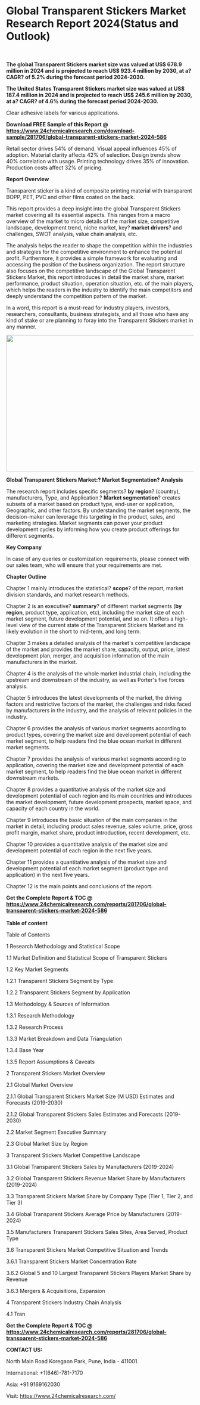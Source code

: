<h1>Global Transparent Stickers Market Research Report 2024(Status and Outlook)</h1><br/><p><strong>The global Transparent Stickers market size was valued at US$ 678.9 million in 2024 and is projected to reach US$ 923.4 million by 2030, at a? <strong>CAGR</strong>? of 5.2% during the forecast period 2024-2030.</strong></p><p><strong>The United States Transparent Stickers market size was valued at US$ 187.4 million in 2024 and is projected to reach US$ 245.6 million by 2030, at a? <strong>CAGR</strong>? of 4.6% during the forecast period 2024-2030.</strong></p><p>Clear adhesive labels for various applications.</p><div><b>Download FREE Sample of this Report @ <a href="https://www.24chemicalresearch.com/download-sample/281706/global-transparent-stickers-market-2024-586">https://www.24chemicalresearch.com/download-sample/281706/global-transparent-stickers-market-2024-586</a></b></div><p>Retail sector drives 54% of demand. Visual appeal influences 45% of adoption. Material clarity affects 42% of selection. Design trends show 40% correlation with usage. Printing technology drives 35% of innovation. Production costs affect 32% of pricing.</p><p><strong>Report Overview</strong></p><p>Transparent sticker is a kind of composite printing material with transparent BOPP, PET, PVC and other films coated on the back.</p><p>This report provides a deep insight into the global Transparent Stickers market covering all its essential aspects. This ranges from a macro overview of the market to micro details of the market size, competitive landscape, development trend, niche market, key? <strong>market drivers</strong>? and challenges, SWOT analysis, value chain analysis, etc.</p><p>The analysis helps the reader to shape the competition within the industries and strategies for the competitive environment to enhance the potential profit. Furthermore, it provides a simple framework for evaluating and accessing the position of the business organization. The report structure also focuses on the competitive landscape of the Global Transparent Stickers Market, this report introduces in detail the market share, market performance, product situation, operation situation, etc. of the main players, which helps the readers in the industry to identify the main competitors and deeply understand the competition pattern of the market.</p><p>In a word, this report is a must-read for industry players, investors, researchers, consultants, business strategists, and all those who have any kind of stake or are planning to foray into the Transparent Stickers market in any manner.</p><p><img alt="" src="https://24chemicalresearch.com/assets/report-images/TransparentStickersMarket.png" style="height:366px; width:731px"></p><p><strong>Global Transparent Stickers Market:? Market Segmentation? Analysis</strong></p><p>The research report includes specific segments? <strong>by region</strong>? (country), manufacturers, Type, and Application.? <strong>Market segmentation</strong>? creates subsets of a market based on product type, end-user or application, Geographic, and other factors. By understanding the market segments, the decision-maker can leverage this targeting in the product, sales, and marketing strategies. Market segments can power your product development cycles by informing how you create product offerings for different segments.</p><p><strong>Key Company</strong></p><p>In case of any queries or customization requirements, please connect with our sales team, who will ensure that your requirements are met.</p><p><strong>Chapter Outline</strong></p><p>Chapter 1 mainly introduces the statistical? <strong><strong>scope</strong></strong>? of the report, market division standards, and market research methods.</p><p>Chapter 2 is an executive? <strong><strong>summary</strong></strong>? of different market segments (<strong>by region</strong>, product type, application, etc), including the market size of each market segment, future development potential, and so on. It offers a high-level view of the current state of the Transparent Stickers Market and its likely evolution in the short to mid-term, and long term.</p><p>Chapter 3 makes a detailed analysis of the market's competitive landscape of the market and provides the market share, capacity, output, price, latest development plan, merger, and acquisition information of the main manufacturers in the market.</p><p>Chapter 4 is the analysis of the whole market industrial chain, including the upstream and downstream of the industry, as well as Porter's five forces analysis.</p><p>Chapter 5 introduces the latest developments of the market, the driving factors and restrictive factors of the market, the challenges and risks faced by manufacturers in the industry, and the analysis of relevant policies in the industry.</p><p>Chapter 6 provides the analysis of various market segments according to product types, covering the market size and development potential of each market segment, to help readers find the blue ocean market in different market segments.</p><p>Chapter 7 provides the analysis of various market segments according to application, covering the market size and development potential of each market segment, to help readers find the blue ocean market in different downstream markets.</p><p>Chapter 8 provides a quantitative analysis of the market size and development potential of each region and its main countries and introduces the market development, future development prospects, market space, and capacity of each country in the world.</p><p>Chapter 9 introduces the basic situation of the main companies in the market in detail, including product sales revenue, sales volume, price, gross profit margin, market share, product introduction, recent development, etc.</p><p>Chapter 10 provides a quantitative analysis of the market size and development potential of each region in the next five years.</p><p>Chapter 11 provides a quantitative analysis of the market size and development potential of each market segment (product type and application) in the next five years.</p><p>Chapter 12 is the main points and conclusions of the report.</p><div><b>Get the Complete Report & TOC @ <a href="https://www.24chemicalresearch.com/reports/281706/global-transparent-stickers-market-2024-586">https://www.24chemicalresearch.com/reports/281706/global-transparent-stickers-market-2024-586</a></b></div><br><b>Table of content</b><p>Table of Contents<br />
 
  1 Research Methodology and Statistical Scope<br />
 
  1.1 Market Definition and Statistical Scope of Transparent Stickers<br />
 
  1.2 Key Market Segments<br />
 
  1.2.1 Transparent Stickers Segment by Type<br />
 
  1.2.2 Transparent Stickers Segment by Application<br />
 
  1.3 Methodology & Sources of Information<br />
 
  1.3.1 Research Methodology<br />
 
  1.3.2 Research Process<br />
 
  1.3.3 Market Breakdown and Data Triangulation<br />
 
  1.3.4 Base Year<br />
 
  1.3.5 Report Assumptions & Caveats<br />
 
  2 Transparent Stickers Market Overview<br />
 
  2.1 Global Market Overview<br />
 
  2.1.1 Global Transparent Stickers Market Size (M USD) Estimates and Forecasts (2019-2030)<br />
 
  2.1.2 Global Transparent Stickers Sales Estimates and Forecasts (2019-2030)<br />
 
  2.2 Market Segment Executive Summary<br />
 
  2.3 Global Market Size by Region<br />
 
  3 Transparent Stickers Market Competitive Landscape<br />
 
  3.1 Global Transparent Stickers Sales by Manufacturers (2019-2024)<br />
 
  3.2 Global Transparent Stickers Revenue Market Share by Manufacturers (2019-2024)<br />
 
  3.3 Transparent Stickers Market Share by Company Type (Tier 1, Tier 2, and Tier 3)<br />
 
  3.4 Global Transparent Stickers Average Price by Manufacturers (2019-2024)<br />
 
  3.5 Manufacturers Transparent Stickers Sales Sites, Area Served, Product Type<br />
 
  3.6 Transparent Stickers Market Competitive Situation and Trends<br />
 
  3.6.1 Transparent Stickers Market Concentration Rate<br />
 
  3.6.2 Global 5 and 10 Largest Transparent Stickers Players Market Share by Revenue<br />
 
  3.6.3 Mergers & Acquisitions, Expansion<br />
 
  4 Transparent Stickers Industry Chain Analysis<br />
 
  4.1 Tran<br><div><b>Get the Complete Report & TOC @ <a href="https://www.24chemicalresearch.com/reports/281706/global-transparent-stickers-market-2024-586">https://www.24chemicalresearch.com/reports/281706/global-transparent-stickers-market-2024-586</a></b></div></p>
 
 <b>CONTACT US:</b><br>
 
 North Main Road Koregaon Park, Pune, India - 411001.<br/>
 
 International: +1(646)-781-7170<br/>
 
 Asia: +91 9169162030<br/>
 
 Visit: <a href="https://www.24chemicalresearch.com/">https://www.24chemicalresearch.com/</a>
 
 <br>